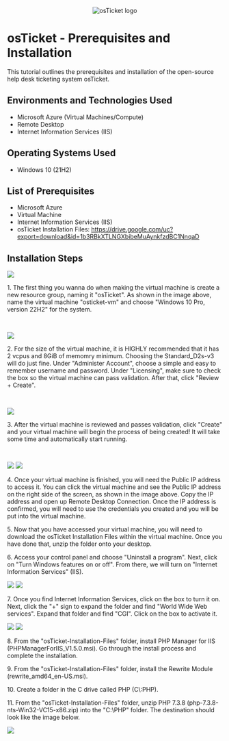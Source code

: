 <p align="center">
<img src="https://i.imgur.com/Clzj7Xs.png" alt="osTicket logo"/>
</p>

<h1>osTicket - Prerequisites and Installation</h1>
This tutorial outlines the prerequisites and installation of the open-source help desk ticketing system osTicket.<br />


<h2>Environments and Technologies Used</h2>

- Microsoft Azure (Virtual Machines/Compute)
- Remote Desktop
- Internet Information Services (IIS)

<h2>Operating Systems Used </h2>

- Windows 10</b> (21H2)

<h2>List of Prerequisites</h2>

- Microsoft Azure
- Virtual Machine
- Internet Information Services (IIS)
- osTicket Installation Files: https://drive.google.com/uc?export=download&id=1b3RBkXTLNGXbibeMuAynkfzdBC1NnqaD

<h2>Installation Steps</h2>

<p>
<img src="https://github.com/user-attachments/assets/2afb8b71-8e70-4f89-a45d-a66a0fc3a06e"/>
</p>
<p>
1. The first thing you wanna do when making the virtual machine is create a new resource group, naming it "osTicket". As shown in the image above, name the virtual machine "osticket-vm" and choose "Windows 10 Pro, version 22H2" for the system.  
</p>
<br />

<p>
<img src="https://github.com/user-attachments/assets/61f0561f-ebfc-44ad-a94d-7eebc3e49594"/>
</p>
<p>
2. For the size of the virtual machine, it is HIGHLY recommended that it has 2 vcpus and 8GiB of memomry minimum. Choosing the Standard_D2s-v3 will do just fine. Under "Administer Account", choose a simple and easy to remember username and password. Under "Licensing", make sure to check the box so the virtual machine can pass validation. After that, click "Review + Create".
</p>
<br />

<p>
<img src="https://github.com/user-attachments/assets/06d37fc0-6fcf-4346-81d4-4707634ce09b"/>
</p>
<p>
3. After the virtual machine is reviewed and passes validation, click "Create" and your virtual machine will begin the process of being created! It will take some time and automatically start running. 
</p>
<br />

<p>
<img src="https://github.com/user-attachments/assets/ba081390-f1e5-4673-bde3-fd6d54794ba2"/> 
<img src="https://github.com/user-attachments/assets/5bb37c3a-8b45-4c38-95aa-a04a84b44b8f"/>
</p>
<p>
4. Once your virtual machine is finished, you will need the Public IP address to access it. You can click the virtual machine and see the Public IP address on the right side of the screen, as shown in the image above. Copy the IP address and open up Remote Desktop Connection. Once the IP address is confirmed, you will need to use the credentials you created and you will be put into the virtual machine. 
</p>

<p>
5. Now that you have accessed your virtual machine, you will need to download the osTicket Installation Files within the virtual machine. Once you have done that, unzip the folder onto your desktop.
</p>

<p>
6. Access your control panel and choose "Uninstall a program". Next, click on "Turn Windows features on or off". From there, we will turn on "Internet Information Services" (IIS).
</p>
<p>
<img src="https://github.com/user-attachments/assets/50f2852d-bec0-44c2-924f-97dc139cc7c6"/>
<img src="https://github.com/user-attachments/assets/0a0926fb-9216-4df4-bd5d-45e1040df43a"/>
</p>

<p>
7. Once you find Internet Information Services, click on the box to turn it on. Next, click the "+" sign to expand the folder and find "World Wide Web services". Expand that folder and find "CGI". Click on the box to activate it. 
</p>
<p>
<img src="https://github.com/user-attachments/assets/758814a2-0de5-44e0-b15d-888a84ac1833"/>
<img src="https://github.com/user-attachments/assets/0a03cfd3-00a3-4d03-a4c5-0eea259a909a"/>
</p>

<p>
8. From the "osTicket-Installation-Files" folder, install PHP Manager for IIS (PHPManagerForIIS_V1.5.0.msi). Go through the install process and complete the installation.
</p>

<p>
9. From the "osTicket-Installation-Files" folder, install the Rewrite Module (rewrite_amd64_en-US.msi). 
</p>

<p>
10. Create a folder in the C drive called PHP (C\:PHP).
</p>

<p>
11. From the "osTicket-Installation-Files" folder, unzip PHP 7.3.8 (php-7.3.8-nts-Win32-VC15-x86.zip) into the "C:\PHP" folder. The destination should look like the image below.
</p>
<p>
<img src="https://github.com/user-attachments/assets/a77c292c-1fa1-4828-b25c-0ae22a7ade18"/>
</p>

